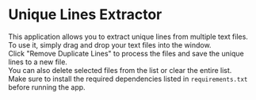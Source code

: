 # Unique Lines Extractor

This application allows you to extract unique lines from multiple text files.   
To use it, simply drag and drop your text files into the window.   
Click "Remove Duplicate Lines" to process the files and save the unique lines to a new file.   
You can also delete selected files from the list or clear the entire list.   
Make sure to install the required dependencies listed in `requirements.txt` before running the app.  

